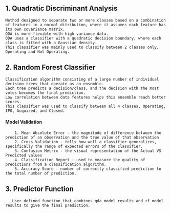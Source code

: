 ## 1. Quadratic Discriminant Analysis

    Method designed to separate two or more classes based on a combination of features in a normal ditribution, where it assumes each feature has its own covariance matrix.
    QDA is more flexible with high variance data.
    QDA uses a classifier with a quadratic decision boundary, where each class is fitted with a Gaussian density.
    This classifier was mainly used to classify between 2 classes only, Operating and Not Operating.
    
## 2. Random Forest Classifier

    Classification algorithm consisting of a large number of individual decision trees that operate as an ensemble.
    Each tree predicts a decision/class, and the decision with the most votes becomes the final prediction.
    Low correlation between data features helps this ensemble reach better scores.
    This classifier was used to classify between all 4 classes, Operating, IPO, Acquired, and Closed.
    
 #### Model Validation

        1. Mean Absolute Error - the magnitude of difference between the prediction of an observation and the true value of that observation
        2. Cross Validation - tells how well a classifier generalizes, specifically the range of expected errors of the classifier.
        3. Confusion Metrix - the visual representation of the Actual VS Predicted values
        4. Classification Report - used to measure the quality of predictions from a classification algorithm.
        5. Accuracy Score - number of correctly classified prediction to the total number of prediction.
    
 ## 3. Predictor Function
    
       User defined function that combines qda_model results and rf_model results to give the final prediction.
